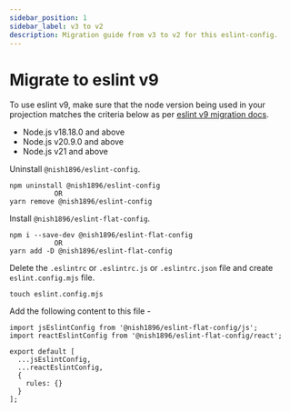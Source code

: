 ```yaml
---
sidebar_position: 1
sidebar_label: v3 to v2
description: Migration guide from v3 to v2 for this eslint-config.
---
```


# Migrate to eslint v9

To use eslint v9, make sure that the node version being used in your projection matches the criteria below as per [eslint v9 migration docs](https://eslint.org/docs/latest/use/migrate-to-9.0.0#drop-old-node).

- Node.js v18.18.0 and above
- Node.js v20.9.0 and above
- Node.js v21 and above

Uninstall `@nish1896/eslint-config`.

```
npm uninstall @nish1896/eslint-config
		   OR
yarn remove @nish1896/eslint-config
```

Install `@nish1896/eslint-flat-config`.

```
npm i --save-dev @nish1896/eslint-flat-config
		   OR
yarn add -D @nish1896/eslint-flat-config
```

Delete the `.eslintrc` or `.eslintrc.js` or `.eslintrc.json` file and create `eslint.config.mjs` file.

```
touch eslint.config.mjs
```

Add the following content to this file -

```
import jsEslintConfig from '@nish1896/eslint-flat-config/js';
import reactEslintConfig from '@nish1896/eslint-flat-config/react';

export default [
  ...jsEslintConfig,
  ...reactEslintConfig, 
  {
    rules: {}
  }
];

```